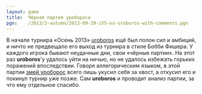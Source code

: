 ```yaml
---
layout: game
title:  Чёрная партия уробороса
pgn:    /2013/3-autumn/2013-09-29-iVS-vs-uroboros-with-comments.pgn
---
```


В начале турнира «Осень 2013» [uroboros](https://www.linux.org.ru/people/uroboros/profile) ещё был полон сил и амбиций, и ничто не предвещало его выход из турнира в стиле Бобби Фишера. У каждого игрока бывают неудачные дни, свои «чёрные партии». На этот раз **uroboros**'у удалось уйти на ничью, но не удалось избежать горьких поражений впоследствии. Говоря аллегорическим языком, в этой партии [змей уроборос](http://ru.wikipedia.org/wiki/%D0%A3%D1%80%D0%BE%D0%B1%D0%BE%D1%80%D0%BE%D1%81) всего лишь укусил себя за хвост, а откусил его и покинул турнир уже позже. Сам **uroboros** и проводит анализ партии, за что ему отдельное спасибо.
